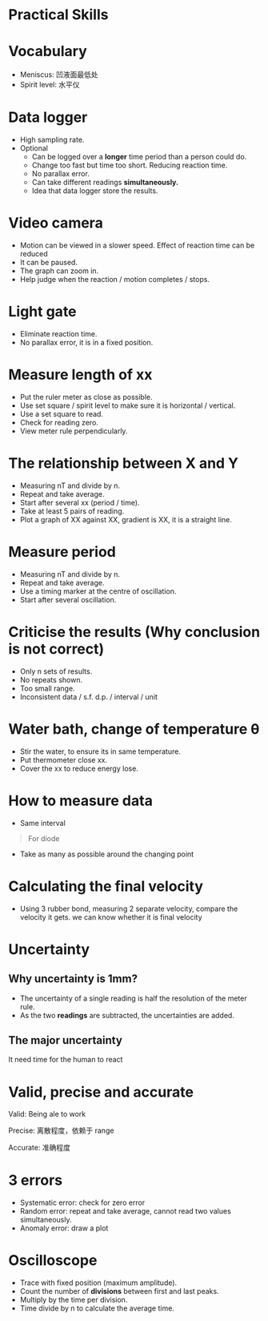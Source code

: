 # Practical Skills

# Vocabulary

- Meniscus: 凹液面最低处
- Spirit level: 水平仪

# Data logger

- High sampling rate.
- Optional
   - Can be logged over a **longer** time period than a person could do.
   - Change too fast but time too short. Reducing reaction time.
   - No parallax error.
   - Can take different readings **simultaneously.**
   - Idea that data logger store the results.

# Video camera

- Motion can be viewed in a slower speed. Effect of reaction time can be reduced
- It can be paused.
- The graph can zoom in.
- Help judge when the reaction / motion completes / stops.

# Light gate

- Eliminate reaction time.
- No parallax error, it is in a fixed position.

# Measure length of xx

- Put the ruler meter as close as possible.
- Use set square / spirit level to make sure it is horizontal / vertical.
- Use a set square to read.
- Check for reading zero.
- View meter rule perpendicularly.

# The relationship between X and Y

- Measuring nT and divide by n.
- Repeat and take average.
- Start after several xx (period / time).
- Take at least 5 pairs of reading.
- Plot a graph of XX against XX, gradient is XX, it is a straight line.

# Measure period

- Measuring nT and divide by n.
- Repeat and take average.
- Use a timing marker at the centre of oscillation.
- Start after several oscillation.

# Criticise the results (Why conclusion is not correct)

- Only n sets of results.
- No repeats shown.
- Too small range.
- Inconsistent data / s.f. d.p. / interval / unit

# Water bath, change of temperature θ

- Stir the water, to ensure its in same temperature.
- Put thermometer close xx.
- Cover the xx to reduce energy lose.

# How to measure data

- Same interval

> For diode

- Take as many as possible around the changing point

# Calculating the final velocity

- Using 3 rubber bond, measuring 2 separate velocity, compare the velocity it gets. we can know whether it is final velocity

# Uncertainty

## Why uncertainty is 1mm?

- The uncertainty of a single reading is half the resolution of the meter rule.
- As the two **readings** are subtracted, the uncertainties are added.

## The major uncertainty

It need time for the human to react

# Valid, precise and accurate

Valid: Being ale to work

Precise: 离散程度，依赖于 range

Accurate: 准确程度

# 3 errors

- Systematic error: check for zero error
- Random error: repeat and take average, cannot read two values simultaneously.
- Anomaly error: draw a plot

# Oscilloscope

- Trace with fixed position (maximum amplitude).
- Count the number of **divisions** between first and last peaks.
- Multiply by the time per division.
- Time divide by n to calculate the average time.

